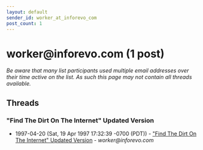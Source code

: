 ```yaml
---
layout: default
sender_id: worker_at_inforevo_com
post_count: 1
---
```


# worker<span>@</span>inforevo.com (1 post)

_Be aware that many list participants used multiple email addresses over their time active on the list. As such this page may not contain all threads available._

## Threads

### "Find The Dirt On The Internet" Updated Version
+ 1997-04-20 (Sat, 19 Apr 1997 17:32:39 -0700 (PDT)) - ["Find The Dirt On The Internet" Updated Version](/archive/1997/04/e1b875dd9d777a4e0dbe6dbda80a17d4c037487c85261e66d33a57d4d3f7c21b) - _worker@inforevo.com_

